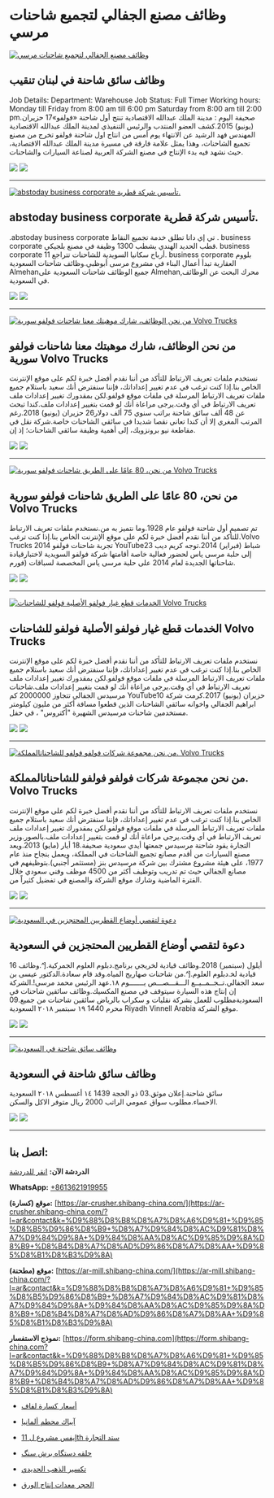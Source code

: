 # وظائف مصنع الجفالي لتجميع شاحنات مرسي

<a href="https://swt.shibang-china.com/?l=ar&img&k=%D9%88%D8%B8%D8%A7%D8%A6%D9%81+%D9%85%D8%B5%D9%86%D8%B9+%D8%A7%D9%84%D8%AC%D9%81%D8%A7%D9%84%D9%8A+%D9%84%D8%AA%D8%AC%D9%85%D9%8A%D8%B9+%D8%B4%D8%A7%D8%AD%D9%86%D8%A7%D8%AA+%D9%85%D8%B1%D8%B3%D9%8A" target="_blank">![وظائف مصنع الجفالي لتجميع شاحنات مرسي](http://static.shibang-china.com/all-800x300/1308.jpg)</a>

## وظائف سائق شاحنة في لبنان تنقيب
Job Details: Department: Warehouse Job Status: Full Timer Working hours: Monday till Friday from 8:00 am till 6:00 pm Saturday from 8:00 am till 2:00 pm.صحيفة اليوم : مدينة الملك عبدالله الاقتصادية تنتج أول شاحنة «فولفو»17 حزيران (يونيو) 2015.كشف العضو المنتدب والرئيس التنفيذي لمدينة الملك عبدالله الاقتصادية المهندس فهد الرشيد عن الانتهاء يوم أمس من انتاج اول شاحنة فولفو تخرج من مصنع تجميع الشاحنات، وهذا يمثل علامة فارقة في مسيرة مدينة الملك عبدالله الاقتصادية، حيث نشهد فيه بدء الإنتاج في مصنع الشركة العربية لصناعة السيارات والشاحنات.


<a href="https://whatsapp.shibangsoft.com/WhatsApp.php" target="_blank" title="WhatsApp">![](http://static.shibang-china.com/icon/whatsapp.png)</a> <a href="https://swt.shibang-china.com/?l=ar&icon&k=%D9%88%D8%B8%D8%A7%D8%A6%D9%81+%D9%85%D8%B5%D9%86%D8%B9+%D8%A7%D9%84%D8%AC%D9%81%D8%A7%D9%84%D9%8A+%D9%84%D8%AA%D8%AC%D9%85%D9%8A%D8%B9+%D8%B4%D8%A7%D8%AD%D9%86%D8%A7%D8%AA+%D9%85%D8%B1%D8%B3%D9%8A" target="_blank">![](http://static.shibang-china.com/icon/chat-ar.png)</a>

---

<a href="https://swt.shibang-china.com/?l=ar&img&k=%D9%88%D8%B8%D8%A7%D8%A6%D9%81+%D9%85%D8%B5%D9%86%D8%B9+%D8%A7%D9%84%D8%AC%D9%81%D8%A7%D9%84%D9%8A+%D9%84%D8%AA%D8%AC%D9%85%D9%8A%D8%B9+%D8%B4%D8%A7%D8%AD%D9%86%D8%A7%D8%AA+%D9%85%D8%B1%D8%B3%D9%8A" target="_blank">![abstoday business corporate تأسيس شركة قطرية.](http://static.shibang-china.com/all-800x300/193.jpg)</a>

## abstoday business corporate تأسيس شركة قطرية.
.abstoday business corporate تي إي داتا تطلق خدمة تجميع النقاط . business corporate قطب الحديد الهندي يشطب 1300 وظيفة في مصنع بلجيكي. business corporate أرباح سكانيا السويدية للشاحنات تتراجع 11. business corporate بلووم العقارية تبدأ أعمال البناء في مشروع مرسى أبوظبي.وظائف شاحنات السعودية Almehanجميع الوظائف شاحنات السعودية على Almehan,محرك البحث عن الوظائف في السعودية.


<a href="https://whatsapp.shibangsoft.com/WhatsApp.php" target="_blank" title="WhatsApp">![](http://static.shibang-china.com/icon/whatsapp.png)</a> <a href="https://swt.shibang-china.com/?l=ar&icon&k=%D9%88%D8%B8%D8%A7%D8%A6%D9%81+%D9%85%D8%B5%D9%86%D8%B9+%D8%A7%D9%84%D8%AC%D9%81%D8%A7%D9%84%D9%8A+%D9%84%D8%AA%D8%AC%D9%85%D9%8A%D8%B9+%D8%B4%D8%A7%D8%AD%D9%86%D8%A7%D8%AA+%D9%85%D8%B1%D8%B3%D9%8A" target="_blank">![](http://static.shibang-china.com/icon/chat-ar.png)</a>

---

<a href="https://swt.shibang-china.com/?l=ar&img&k=%D9%88%D8%B8%D8%A7%D8%A6%D9%81+%D9%85%D8%B5%D9%86%D8%B9+%D8%A7%D9%84%D8%AC%D9%81%D8%A7%D9%84%D9%8A+%D9%84%D8%AA%D8%AC%D9%85%D9%8A%D8%B9+%D8%B4%D8%A7%D8%AD%D9%86%D8%A7%D8%AA+%D9%85%D8%B1%D8%B3%D9%8A" target="_blank">![من نحن الوظائف، شارك موهبتك معنا شاحنات فولفو سورية Volvo Trucks](http://static.shibang-china.com/all-800x300/1385.jpg)</a>

## من نحن الوظائف، شارك موهبتك معنا شاحنات فولفو سورية Volvo Trucks
نستخدم ملفات تعريف الارتباط للتأكد من أننا نقدم أفضل خبرة لكم على موقع الإنترنت الخاص بنا.إذا كنت ترغب في عدم تغيير إعداداتك، فإننا سنفترض أنك سعيد باستلام جميع ملفات تعريف الارتباط المرسلة في ملفات موقع فولفو.لكن بمقدورك تغيير إعدادات ملف تعريف الارتباط في أي وقت.يرجى مراعاة أنك لو قمت بتغيير إعدادات ملف.كندا تبحث عن 48 ألف سائق شاحنة براتب سنوي 75 ألف دولار26 حزيران (يونيو) 2018.رغم المرتب المغري إلا أن كندا تعاني نقصا شديدا في سائقي الشاحنات خاصة.شركة نقل في مقاطعة نيو برونزويك، إلى أهمية وظيفة سائقي الشاحنات؛ إذ إن.


<a href="https://whatsapp.shibangsoft.com/WhatsApp.php" target="_blank" title="WhatsApp">![](http://static.shibang-china.com/icon/whatsapp.png)</a> <a href="https://swt.shibang-china.com/?l=ar&icon&k=%D9%88%D8%B8%D8%A7%D8%A6%D9%81+%D9%85%D8%B5%D9%86%D8%B9+%D8%A7%D9%84%D8%AC%D9%81%D8%A7%D9%84%D9%8A+%D9%84%D8%AA%D8%AC%D9%85%D9%8A%D8%B9+%D8%B4%D8%A7%D8%AD%D9%86%D8%A7%D8%AA+%D9%85%D8%B1%D8%B3%D9%8A" target="_blank">![](http://static.shibang-china.com/icon/chat-ar.png)</a>

---

<a href="https://swt.shibang-china.com/?l=ar&img&k=%D9%88%D8%B8%D8%A7%D8%A6%D9%81+%D9%85%D8%B5%D9%86%D8%B9+%D8%A7%D9%84%D8%AC%D9%81%D8%A7%D9%84%D9%8A+%D9%84%D8%AA%D8%AC%D9%85%D9%8A%D8%B9+%D8%B4%D8%A7%D8%AD%D9%86%D8%A7%D8%AA+%D9%85%D8%B1%D8%B3%D9%8A" target="_blank">![من نحن، 80 عامًا على الطريق شاحنات فولفو سورية Volvo Trucks](http://static.shibang-china.com/all-800x300/1191.jpg)</a>

## من نحن، 80 عامًا على الطريق شاحنات فولفو سورية Volvo Trucks
تم تصميم أول شاحنة فولفو عام 1928.وما نتميز به من.نستخدم ملفات تعريف الارتباط للتأكد من أننا نقدم أفضل خبرة لكم على موقع الإنترنت الخاص بنا.إذا كنت ترغب.Volvo Trucks 2014 تجربة شاحنات فولفو YouTube23 شباط (فبراير) 2014.توجه كريم ديب إلى حلبة مرسى ياس لحضور فعالية خاصة أقامتها شركة فولفو السويدية لاختبارقيادة شاحناتها الجديدة لعام 2014 على حلبة مرسى ياس المخصصة لسباقات (فورم.


<a href="https://whatsapp.shibangsoft.com/WhatsApp.php" target="_blank" title="WhatsApp">![](http://static.shibang-china.com/icon/whatsapp.png)</a> <a href="https://swt.shibang-china.com/?l=ar&icon&k=%D9%88%D8%B8%D8%A7%D8%A6%D9%81+%D9%85%D8%B5%D9%86%D8%B9+%D8%A7%D9%84%D8%AC%D9%81%D8%A7%D9%84%D9%8A+%D9%84%D8%AA%D8%AC%D9%85%D9%8A%D8%B9+%D8%B4%D8%A7%D8%AD%D9%86%D8%A7%D8%AA+%D9%85%D8%B1%D8%B3%D9%8A" target="_blank">![](http://static.shibang-china.com/icon/chat-ar.png)</a>

---

<a href="https://swt.shibang-china.com/?l=ar&img&k=%D9%88%D8%B8%D8%A7%D8%A6%D9%81+%D9%85%D8%B5%D9%86%D8%B9+%D8%A7%D9%84%D8%AC%D9%81%D8%A7%D9%84%D9%8A+%D9%84%D8%AA%D8%AC%D9%85%D9%8A%D8%B9+%D8%B4%D8%A7%D8%AD%D9%86%D8%A7%D8%AA+%D9%85%D8%B1%D8%B3%D9%8A" target="_blank">![الخدمات قطع غيار فولفو الأصلية فولفو للشاحنات Volvo Trucks](http://static.shibang-china.com/all-800x300/1359.jpg)</a>

## الخدمات قطع غيار فولفو الأصلية فولفو للشاحنات Volvo Trucks
نستخدم ملفات تعريف الارتباط للتأكد من أننا نقدم أفضل خبرة لكم على موقع الإنترنت الخاص بنا.إذا كنت ترغب في عدم تغيير إعداداتك، فإننا سنفترض أنك سعيد باستلام جميع ملفات تعريف الارتباط المرسلة في ملفات موقع فولفو.لكن بمقدورك تغيير إعدادات ملف تعريف الارتباط في أي وقت.يرجى مراعاة أنك لو قمت بتغيير إعدادات ملف.شاحنات مرسيدس الجفالي تتجاوز 2000000 كم YouTube10 حزيران (يونيو) 2017.كرمت شركة ابراهيم الجفالي واخوانه سائقي الشاحنات الذين قطعوا مسافة أكثر من مليون كيلومتر مستخدمين شاحنات مرسيدس الشهيرة &quot;أكتروس&quot; ، في حفل.


<a href="https://whatsapp.shibangsoft.com/WhatsApp.php" target="_blank" title="WhatsApp">![](http://static.shibang-china.com/icon/whatsapp.png)</a> <a href="https://swt.shibang-china.com/?l=ar&icon&k=%D9%88%D8%B8%D8%A7%D8%A6%D9%81+%D9%85%D8%B5%D9%86%D8%B9+%D8%A7%D9%84%D8%AC%D9%81%D8%A7%D9%84%D9%8A+%D9%84%D8%AA%D8%AC%D9%85%D9%8A%D8%B9+%D8%B4%D8%A7%D8%AD%D9%86%D8%A7%D8%AA+%D9%85%D8%B1%D8%B3%D9%8A" target="_blank">![](http://static.shibang-china.com/icon/chat-ar.png)</a>

---

<a href="https://swt.shibang-china.com/?l=ar&img&k=%D9%88%D8%B8%D8%A7%D8%A6%D9%81+%D9%85%D8%B5%D9%86%D8%B9+%D8%A7%D9%84%D8%AC%D9%81%D8%A7%D9%84%D9%8A+%D9%84%D8%AA%D8%AC%D9%85%D9%8A%D8%B9+%D8%B4%D8%A7%D8%AD%D9%86%D8%A7%D8%AA+%D9%85%D8%B1%D8%B3%D9%8A" target="_blank">![من نحن مجموعة شركات فولفو فولفو للشاحناتالمملكة. Volvo Trucks](http://static.shibang-china.com/all-800x300/1369.jpg)</a>

## من نحن مجموعة شركات فولفو فولفو للشاحناتالمملكة. Volvo Trucks
نستخدم ملفات تعريف الارتباط للتأكد من أننا نقدم أفضل خبرة لكم على موقع الإنترنت الخاص بنا.إذا كنت ترغب في عدم تغيير إعداداتك، فإننا سنفترض أنك سعيد باستلام جميع ملفات تعريف الارتباط المرسلة في ملفات موقع فولفو.لكن بمقدورك تغيير إعدادات ملف تعريف الارتباط في أي وقت.يرجى مراعاة أنك لو قمت بتغيير إعدادات ملف.بالصور.وزير التجارة يقود شاحنة مرسيدس جمعتها أيدي سعودية صحيفة.18 أيار (مايو) 2013.ويعد مصنع السيارات من أقدم مصانع تجميع الشاحنات في المملكة، ويعمل بنجاح منذ عام 1977، على هيئة مشروع مشترك بين شركة مرسيدس بنز (مستثمر أجنبي).بتوظيفهم في مصانع الجفالي حيث تم تدريب وتوظيف أكثر من 4500 موظف وفني سعودي خلال الفترة الماضية وشارك موقع الشركة والمصنع في تفضيل كثيراً من.


<a href="https://whatsapp.shibangsoft.com/WhatsApp.php" target="_blank" title="WhatsApp">![](http://static.shibang-china.com/icon/whatsapp.png)</a> <a href="https://swt.shibang-china.com/?l=ar&icon&k=%D9%88%D8%B8%D8%A7%D8%A6%D9%81+%D9%85%D8%B5%D9%86%D8%B9+%D8%A7%D9%84%D8%AC%D9%81%D8%A7%D9%84%D9%8A+%D9%84%D8%AA%D8%AC%D9%85%D9%8A%D8%B9+%D8%B4%D8%A7%D8%AD%D9%86%D8%A7%D8%AA+%D9%85%D8%B1%D8%B3%D9%8A" target="_blank">![](http://static.shibang-china.com/icon/chat-ar.png)</a>

---

<a href="https://swt.shibang-china.com/?l=ar&img&k=%D9%88%D8%B8%D8%A7%D8%A6%D9%81+%D9%85%D8%B5%D9%86%D8%B9+%D8%A7%D9%84%D8%AC%D9%81%D8%A7%D9%84%D9%8A+%D9%84%D8%AA%D8%AC%D9%85%D9%8A%D8%B9+%D8%B4%D8%A7%D8%AD%D9%86%D8%A7%D8%AA+%D9%85%D8%B1%D8%B3%D9%8A" target="_blank">![دﻋﻮة ﻟﺘﻘﺼﻲ أوﺿﺎع اﻟﻘﻄﺮﻳﻴﻦ اﻟﻤﺤﺘﺠﺰﻳﻦ ﻓﻲ اﻟﺴﻌﻮدﻳﺔ](http://static.shibang-china.com/all-800x300/692.jpg)</a>

## دﻋﻮة ﻟﺘﻘﺼﻲ أوﺿﺎع اﻟﻘﻄﺮﻳﻴﻦ اﻟﻤﺤﺘﺠﺰﻳﻦ ﻓﻲ اﻟﺴﻌﻮدﻳﺔ
16 أيلول (سبتمبر) 2018.وﻇﺎﺋﻒ ﻗﻴﺎدﻳﺔ ﻟﺨﺮﻳﺠﻲ ﺑﺮﻧﺎﻣﺞ.دﺑﻠﻮم اﻟﻌﻠﻮم اﻟﺠﻤﺮﻛﻴﺔ.[^.وﻇﺎﺋﻒ ﻗﻴﺎدﻳﺔ ﻟﺨ.دﺑﻠﻮم اﻟﻌﻠﻮم.[^.ﻣﻦ ﺷﺎﺣﻨﺎت ﺻﻬﺎرﻳﺞ اﻟﻤﻴﺎه.وﻗﺪ ﻗﺎم ﺳﻌﺎدة.اﻟﺪﻛﺘﻮر ﻋﻴﺴﻰ ﺑﻦ ﺳﻌﺪ اﻟﺠﻔﺎﻟﻲ.ﺗــﺠــﻤــﻴــﻊ اﻟـــﻘـــﺼـــﺺ ﻳـــــــﻮم ١٨.ﻋﻬﺪ اﻟﺮﺋﻴﺲ ﻣﺤﻤﺪ ﻣﺮﺳﻲ!.اﻟﺸﺮﻛﺔ إن إﻧﺘﺎج ﻫﺬه اﻟﺴﻴﺎرة ﺳﻴﺘﻮﻗﻒ ﻓﻲ ﻣﺼﻨﻊ اﻟﻤﻜﺴﻴﻚ.وظائف سائقين شاحنات في السعوديةمطلوب للعمل بشركة نقليات و سكراب بالرياض سائقين شاحنات من جميع.09 محرم 1440 ١٩ سبتمبر ٢٠١٨ السعودية  Riyadh Vinnell Arabia موقع الشركة.


<a href="https://whatsapp.shibangsoft.com/WhatsApp.php" target="_blank" title="WhatsApp">![](http://static.shibang-china.com/icon/whatsapp.png)</a> <a href="https://swt.shibang-china.com/?l=ar&icon&k=%D9%88%D8%B8%D8%A7%D8%A6%D9%81+%D9%85%D8%B5%D9%86%D8%B9+%D8%A7%D9%84%D8%AC%D9%81%D8%A7%D9%84%D9%8A+%D9%84%D8%AA%D8%AC%D9%85%D9%8A%D8%B9+%D8%B4%D8%A7%D8%AD%D9%86%D8%A7%D8%AA+%D9%85%D8%B1%D8%B3%D9%8A" target="_blank">![](http://static.shibang-china.com/icon/chat-ar.png)</a>

---

<a href="https://swt.shibang-china.com/?l=ar&img&k=%D9%88%D8%B8%D8%A7%D8%A6%D9%81+%D9%85%D8%B5%D9%86%D8%B9+%D8%A7%D9%84%D8%AC%D9%81%D8%A7%D9%84%D9%8A+%D9%84%D8%AA%D8%AC%D9%85%D9%8A%D8%B9+%D8%B4%D8%A7%D8%AD%D9%86%D8%A7%D8%AA+%D9%85%D8%B1%D8%B3%D9%8A" target="_blank">![وظائف سائق شاحنة في السعودية](http://static.shibang-china.com/all-800x300/488.jpg)</a>

## وظائف سائق شاحنة في السعودية
سائق شاحنة.إعلان موثق.03 ذو الحجة 1439 ١٤ أغسطس ٢٠١٨ السعودية الاحساء.مطلوب سواق عمومي الراتب 2000 ريال متوفر الاكل والسكن.

<a href="https://whatsapp.shibangsoft.com/WhatsApp.php" target="_blank" title="WhatsApp">![](http://static.shibang-china.com/icon/whatsapp.png)</a> <a href="https://swt.shibang-china.com/?l=ar&icon&k=%D9%88%D8%B8%D8%A7%D8%A6%D9%81+%D9%85%D8%B5%D9%86%D8%B9+%D8%A7%D9%84%D8%AC%D9%81%D8%A7%D9%84%D9%8A+%D9%84%D8%AA%D8%AC%D9%85%D9%8A%D8%B9+%D8%B4%D8%A7%D8%AD%D9%86%D8%A7%D8%AA+%D9%85%D8%B1%D8%B3%D9%8A" target="_blank">![](http://static.shibang-china.com/icon/chat-ar.png)</a>

---
## اتصل بنا:

**الدردشة الآن:** [انقر للدردشة](https://swt.shibang-china.com?l=ar&contact&k=%D9%88%D8%B8%D8%A7%D8%A6%D9%81+%D9%85%D8%B5%D9%86%D8%B9+%D8%A7%D9%84%D8%AC%D9%81%D8%A7%D9%84%D9%8A+%D9%84%D8%AA%D8%AC%D9%85%D9%8A%D8%B9+%D8%B4%D8%A7%D8%AD%D9%86%D8%A7%D8%AA+%D9%85%D8%B1%D8%B3%D9%8A)

**WhatsApp:**  [+8613621919955](https://whatsapp.shibangsoft.com/WhatsApp.php)

**موقع (كسارة):** [https://ar-crusher.shibang-china.com/](https://ar-crusher.shibang-china.com/?l=ar&contact&k=%D9%88%D8%B8%D8%A7%D8%A6%D9%81+%D9%85%D8%B5%D9%86%D8%B9+%D8%A7%D9%84%D8%AC%D9%81%D8%A7%D9%84%D9%8A+%D9%84%D8%AA%D8%AC%D9%85%D9%8A%D8%B9+%D8%B4%D8%A7%D8%AD%D9%86%D8%A7%D8%AA+%D9%85%D8%B1%D8%B3%D9%8A)

**موقع (مطحنة):** [https://ar-mill.shibang-china.com/](https://ar-mill.shibang-china.com/?l=ar&contact&k=%D9%88%D8%B8%D8%A7%D8%A6%D9%81+%D9%85%D8%B5%D9%86%D8%B9+%D8%A7%D9%84%D8%AC%D9%81%D8%A7%D9%84%D9%8A+%D9%84%D8%AA%D8%AC%D9%85%D9%8A%D8%B9+%D8%B4%D8%A7%D8%AD%D9%86%D8%A7%D8%AA+%D9%85%D8%B1%D8%B3%D9%8A)

**نموذج الاستفسار:** [https://form.shibang-china.com](https://form.shibang-china.com?l=ar&contact&k=%D9%88%D8%B8%D8%A7%D8%A6%D9%81+%D9%85%D8%B5%D9%86%D8%B9+%D8%A7%D9%84%D8%AC%D9%81%D8%A7%D9%84%D9%8A+%D9%84%D8%AA%D8%AC%D9%85%D9%8A%D8%B9+%D8%B4%D8%A7%D8%AD%D9%86%D8%A7%D8%AA+%D9%85%D8%B1%D8%B3%D9%8A)

* [أسعار كسارة لفاف](../16/%D8%A3%D8%B3%D8%B9%D8%A7%D8%B1%20%D9%83%D8%B3%D8%A7%D8%B1%D8%A9%20%D9%84%D9%81%D8%A7%D9%81.md)

* [آيباك محطم ألمانيا](../19/%D8%A2%D9%8A%D8%A8%D8%A7%D9%83%20%D9%85%D8%AD%D8%B7%D9%85%20%D8%A3%D9%84%D9%85%D8%A7%D9%86%D9%8A%D8%A7.md)

* [إيفس مشروع ل 11th ستد التجارة](../16/%D8%A5%D9%8A%D9%81%D8%B3%20%D9%85%D8%B4%D8%B1%D9%88%D8%B9%20%D9%84%2011th%20%D8%B3%D8%AA%D8%AF%20%D8%A7%D9%84%D8%AA%D8%AC%D8%A7%D8%B1%D8%A9.md)

* [حلقه دستگاه برش سنگ](../20/%D8%AD%D9%84%D9%82%D9%87%20%D8%AF%D8%B3%D8%AA%DA%AF%D8%A7%D9%87%20%D8%A8%D8%B1%D8%B4%20%D8%B3%D9%86%DA%AF.md)

* [تكسير الذهب الحديدي](../16/%D8%AA%D9%83%D8%B3%D9%8A%D8%B1%20%D8%A7%D9%84%D8%B0%D9%87%D8%A8%20%D8%A7%D9%84%D8%AD%D8%AF%D9%8A%D8%AF%D9%8A.md)

* [الحجر معدات إنتاج الورق](../16/%D8%A7%D9%84%D8%AD%D8%AC%D8%B1%20%D9%85%D8%B9%D8%AF%D8%A7%D8%AA%20%D8%A5%D9%86%D8%AA%D8%A7%D8%AC%20%D8%A7%D9%84%D9%88%D8%B1%D9%82.md)